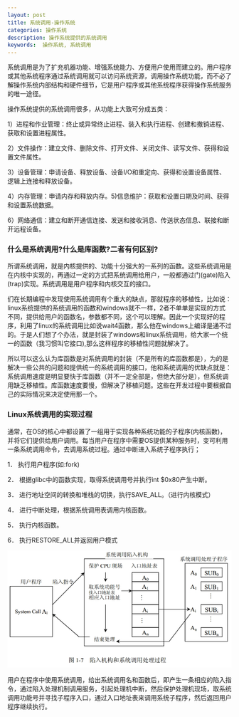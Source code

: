 ```yaml
---
layout: post
title: 系统调用-操作系统
categories: 操作系统
description: 操作系统提供的系统调用
keywords:  操作系统, 系统调用
---
```


系统调用是为了扩充机器功能、增强系统能力、方便用户使用而建立的。用户程序或其他系统程序通过系统调用就可以访问系统资源，调用操作系统功能，而不必了解操作系统内部结构和硬件细节，它是用户程序或其他系统程序获得操作系统服务的唯一途径。


操作系统提供的系统调用很多，从功能上大致可分成五类：

1）进程和作业管理：终止或异常终止进程、装入和执行进程、创建和撤销进程、获取和设置进程属性。

2）文件操作：建立文件、删除文件、打开文件、关闭文件、读写文件、获得和设置文件属性。

3）设备管理：申请设备、释放设备、设备I/O和重定向、获得和设置设备属性、逻辑上连接和释放设备。

4）内存管理：申请内存和释放内存。5)信息维护：获取和设置曰期及时间、获得和设置系统数据。

6）网络通信：建立和断开通信连接、发送和接收消息、传送状态信息、联接和断开远程设备。

### 什么是系统调用?什么是库函数?二者有何区别?
所谓系统调用，就是内核提供的、功能十分强大的一系列的函数。这些系统调用是在内核中实现的，再通过一定的方式把系统调用给用户，一般都通过门(gate)陷入(trap)实现。系统调用是用户程序和内核交互的接口。

们在长期编程中发现使用系统调用有个重大的缺点，那就程序的移植性，比如说：linux系统提供的系统调用的函数和windows就不一样，2者不单单是实现的方式不同，提供给用户的函数名，参数都不同，这个可以理解。因此一个实现好的程序，利用了linux的系统调用比如说wait4函数，那么他在windows上编译是通不过的。于是人们想了个办法，就是封装了windows和linux系统调用，给大家一个统一的函数（我习惯叫它接口),那么这样程序的移植性问题就解决了。

所以可以这么认为库函数是对系统调用的封装（不是所有的库函数都是），为的是解决一些公共的问题和提供统一的系统调用的接口，他和系统调用的优缺点就是：系统调用速度是明显要快于库函数（并不一定全部是，但绝大部分是），但系统调用缺乏移植性。库函数速度要慢，但解决了移植问题。这些在开发过程中要根据自己的实际情况来决定使用那一个。

### Linux系统调用的实现过程
通常，在OS的核心中都设置了一组用于实现各种系统功能的子程序(内核函数)，并将它们提供给用户调用。每当用户在程序中需要OS提供某种服务时，变可利用一条系统调用命令，去调用系统过程。通过中断进入系统子程序执行；

1． 执行用户程序(如:fork) 

2． 根据glibc中的函数实现，取得系统调用号并执行int $0x80产生中断。

3． 进行地址空间的转换和堆栈的切换，执行SAVE_ALL。（进行内核模式）

4． 进行中断处理，根据系统调用表调用内核函数。

5． 执行内核函数。

6． 执行RESTORE_ALL并返回用户模式

![](/images/posts/OS/5.png)

用户在程序中使用系统调用，给出系统调用名和函数后，即产生一条相应的陷入指令，通过陷入处理机制调用服务，引起处理机中断，然后保护处理机现场，取系统调用功能号并寻找子程序入口，通过入口地址表来调用系统子程序，然后返回用户程序继续执行。

